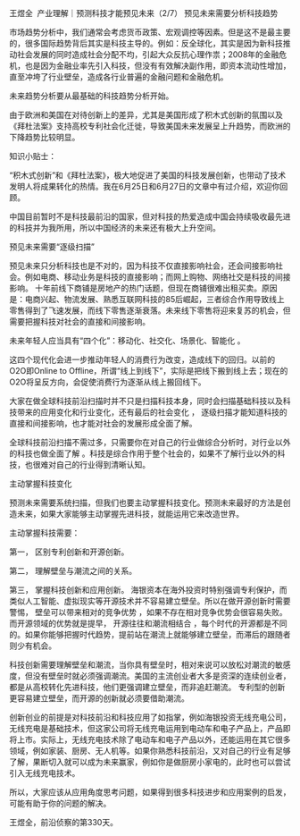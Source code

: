 王煜全  产业理解｜预测科技才能预见未来（2/7）﻿
预见未来需要分析科技趋势﻿

市场趋势分析中，我们通常会考虑货币政策、宏观调控等因素。但是这不是最主要的，很多国际趋势背后其实是科技主导的。例如：反全球化，其实是因为新科技推动社会发展的同时造成社会分配不均，引起大众反抗心理作祟；2008年的金融危机，也是因为金融业率先引入科技，但没有有效解决副作用，即资本流动性增加，直至冲垮了行业壁垒，造成各行业普遍的金融问题和金融危机。

未来趋势分析要从最基础的科技趋势分析开始。

由于欧洲和美国在对待创新上的差异，尤其是美国形成了积木式创新的氛围以及《拜杜法案》支持高校专利社会化迁徙，导致美国未来发展呈上升趋势，而欧洲的下降趋势比较明显。

知识小贴士：

“积木式创新”和《拜杜法案》，极大地促进了美国的科技发展创新，也带动了技术发明人将成果转化的热情。我在6月25日和6月27日的文章中有过介绍，欢迎你回顾。

中国目前暂时不是科技最前沿的国家，但对科技的热爱造成中国会持续吸收最先进的科技并为我所用，所以中国经济的未来还有极大上升空间。

预见未来需要“逐级扫描”

预见未来只分析科技也是不对的，因为科技不仅直接影响社会，还会间接影响社会。例如电商、移动业务是科技的直接影响；而网上购物、网络社交是科技的间接影响。
十年前线下商铺是房地产的热门话题，但现在商铺很难出租买卖。原因是：电商兴起、物流发展、熟悉互联网科技的85后崛起，三者综合作用导致线上零售得到了飞速发展，而线下零售逐渐衰落。未来线下零售将迎来复苏的机会，但需要把握科技对社会的直接和间接影响。

未来年轻人应当具有“四个化”：移动化、社交化、场景化、智能化 。

这四个现代化会进一步推动年轻人的消费行为改变，造成线下的回归。以前的O2O即Online to Offline，所谓“线上到线下”，实际是把线下搬到线上去；现在的O2O将呈反方向，会促使消费行为逐渐从线上搬回线下。

大家在做全球科技前沿扫描时并不只是扫描科技本身，同时会扫描基础科技以及科技带来的应用变化和行业变化，还有最后的社会变化 ， 逐级扫描才能知道科技的直接和间接影响，也才能对社会的发展形成全面了解。

全球科技前沿扫描不需过多，只需要你在对自己的行业做综合分析时，对行业以外的科技也做全面了解 。科技是综合作用于整个社会的，如果不了解行业以外的科技，也很难对自己的行业得到清晰认知。

主动掌握科技变化

预测未来需要系统扫描，但我们也要主动掌握科技变化。预测未来最好的方法是创造未来，如果大家能够主动掌握先进科技，就能运用它来改造世界。

主动掌握科技需要：

第一， 区别专利创新和开源创新。

第二， 理解壁垒与潮流之间的关系。

第三， 掌握科技创新和应用创新。
海银资本在海外投资时特别强调专利保护，而类似人工智能、虚拟现实等开源技术并不容易建立壁垒。所以在做开源创新时需要警惕， 壁垒可以带来相对的竞争优势 ，如果不存在相对竞争优势会很容易失败。而开源领域的优势就是提早， 开源往往和潮流相结合 ，每个时代的开源都是不同的。如果你能够把握时代趋势，提前站在潮流上就能够建立壁垒，而滞后的跟随者则少有机会。

科技创新需要理解壁垒和潮流，当你具有壁垒时，相对来说可以放松对潮流的敏感度，但没有壁垒时就必须强调潮流。美国的主流创业者大多是资深的连续创业者，都是从高校转化先进科技，他们更强调建立壁垒，而非追赶潮流。
专利型的创新更容易建立壁垒，而开源的创新就必须要借助潮流。

创新创业的前提是对科技前沿和科技应用了如指掌，例如海银投资无线充电公司，无线充电是基础技术，但这家公司将无线充电运用到电动车和电子产品上，产品即将上市。实际上，无线充电技术除了电动车和电子产品以外，还能运用在其它很多领域，例如家装、厨房、无人机等。如果你熟悉科技前沿，又对自己的行业有足够了解，果断切入就可以成为未来赢家，例如你是做厨房小家电的，此时也可以尝试引入无线充电技术。

所以，大家应该从应用角度思考问题，如果得到很多科技进步和应用案例的启发，可能有助于你的问题的解决。

王煜全，前沿侦察的第330天。
